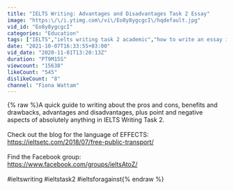 ```yaml
---
title: "IELTS Writing: Advantages and Disadvantages Task 2 Essay"
image: "https:\/\/i.ytimg.com\/vi\/Eo8y8ygcgcI\/hqdefault.jpg"
vid_id: "Eo8y8ygcgcI"
categories: "Education"
tags: ["IELTS","ielts writing task 2 academic","how to write an essay ielts task 2 academic"]
date: "2021-10-07T16:33:55+03:00"
vid_date: "2020-11-01T13:20:13Z"
duration: "PT9M15S"
viewcount: "15638"
likeCount: "545"
dislikeCount: "8"
channel: "Fiona Wattam"
---
```

{% raw %}A quick guide to writing about the pros and cons, benefits and drawbacks, advantages and disadvantages, plus point and negative aspects of absolutely anything in IELTS Writing Task 2.<br /><br />Check out the blog for the language of EFFECTS:<br /><a rel="nofollow" target="blank" href="https://ieltsetc.com/2018/07/free-public-transport/">https://ieltsetc.com/2018/07/free-public-transport/</a><br /><br />Find the Facebook group:<br /><a rel="nofollow" target="blank" href="https://www.facebook.com/groups/ieltsAtoZ/">https://www.facebook.com/groups/ieltsAtoZ/</a><br /><br />#ieltswriting #ieltstask2 #ieltsforagainst{% endraw %}
